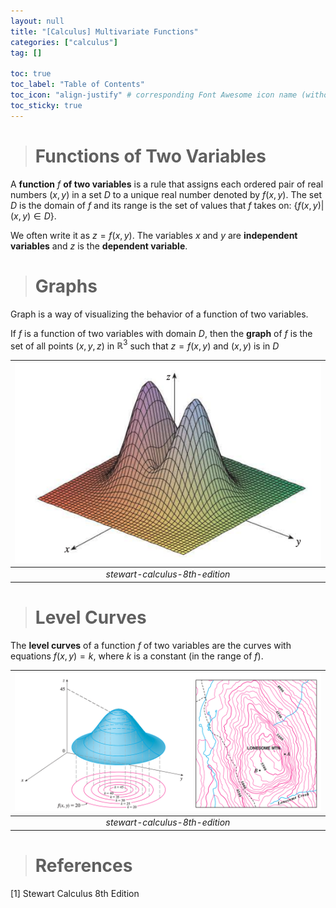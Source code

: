 ```yaml
---
layout: null
title: "[Calculus] Multivariate Functions"
categories: ["calculus"]
tag: []

toc: true
toc_label: "Table of Contents"
toc_icon: "align-justify" # corresponding Font Awesome icon name (without fa prefix)
toc_sticky: true
---
```


> # Functions of Two Variables

A **function** $f$ **of two variables** is a rule that assigns each ordered pair of real numbers $(x,y)$ in a set $D$ to a unique real number denoted by $f(x,y)$. The set $D$ is the domain of $f$ and its range is the set of values that $f$ takes on: $\{f(x,y) \lvert (x,y) \in D\}$.

We often write it as $z=f(x,y)$. The variables $x$ and $y$ are **independent variables** and $z$ is the **dependent variable**.

> # Graphs

Graph is a way of visualizing the behavior of a function of two variables.

If $f$ is a function of two variables with domain $D$, then the **graph** of $f$ is the set of all points $(x,y,z)$ in $\mathbb{R}^3$ such that $z=f(x,y)$ and $(x,y)$ is in $D$

| ![joint](../../../assets/images/MATH/calculus/ch14_1.png) |
| :-------------------------------------------------------: |
|              _stewart-calculus-8th-edition_               |

> # Level Curves

The **level curves** of a function $f$ of two variables are the curves with equations $f(x,y)=k$, where $k$ is a constant (in the range of $f$).

| ![joint](../../../assets/images/MATH/calculus/ch14_2.png) |
| :-------------------------------------------------------: |
|              _stewart-calculus-8th-edition_               |

> # References

[1] Stewart Calculus 8th Edition

